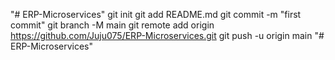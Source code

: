 "# ERP-Microservices"  git init git add README.md git commit -m "first commit" git branch -M main git remote add origin https://github.com/Juju075/ERP-Microservices.git git push -u origin main
"# ERP-Microservices" 
